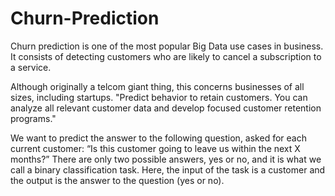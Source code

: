 # Churn-Prediction
Churn prediction is one of the most popular Big Data use cases in business. It consists of detecting customers who are likely to cancel a subscription to a service.

Although originally a telcom giant thing, this concerns businesses of all sizes, including startups.
"Predict behavior to retain customers. You can analyze all relevant customer data and develop focused customer retention programs."

We want to predict the answer to the following question, asked for each current customer: “Is this customer going to leave us within the next X months?” There are only two possible answers, yes or no, and it is what we call a binary classification task. Here, the input of the task is a customer and the output is the answer to the question (yes or no).


